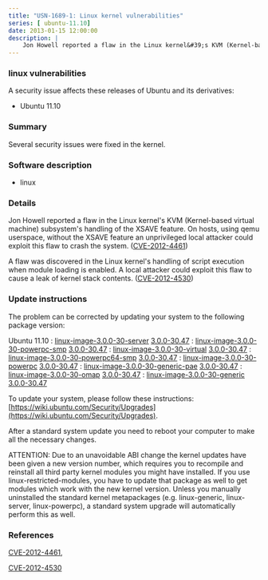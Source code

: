 ```yaml
---
title: "USN-1689-1: Linux kernel vulnerabilities"
series: [ ubuntu-11.10]
date: 2013-01-15 12:00:00
description: |
    Jon Howell reported a flaw in the Linux kernel&#39;s KVM (Kernel-based virtual machine) subsystem&#39;s handling of the XSAVE feature. On hosts, using qemu userspace, without the XSAVE feature an unprivileged local attacker could exploit this flaw to crash the system. ([CVE-2012-4461](http://people.ubuntu.com/~ubuntu-security/cve/CVE-2012-4461))
--- 
```

 
### linux vulnerabilities

A security issue affects these releases of Ubuntu and its derivatives:

* Ubuntu 11.10

### Summary

Several security issues were fixed in the kernel. 

### Software description

* linux 

### Details

Jon Howell reported a flaw in the Linux kernel&#39;s KVM (Kernel-based virtual machine) subsystem&#39;s handling of the XSAVE feature. On hosts, using qemu userspace, without the XSAVE feature an unprivileged local attacker could exploit this flaw to crash the system. ([CVE-2012-4461](http://people.ubuntu.com/~ubuntu-security/cve/CVE-2012-4461))

A flaw was discovered in the Linux kernel&#39;s handling of script execution when module loading is enabled. A local attacker could exploit this flaw to cause a leak of kernel stack contents. ([CVE-2012-4530](http://people.ubuntu.com/~ubuntu-security/cve/CVE-2012-4530)) 

### Update instructions

The problem can be corrected by updating your system to the following package version:

Ubuntu 11.10
 : [linux-image-3.0.0-30-server](https://launchpad.net/ubuntu/+source/linux) <span> [3.0.0-30.47](https://launchpad.net/ubuntu/+source/linux/3.0.0-30.47) </span> 
 : [linux-image-3.0.0-30-powerpc-smp](https://launchpad.net/ubuntu/+source/linux) <span> [3.0.0-30.47](https://launchpad.net/ubuntu/+source/linux/3.0.0-30.47) </span> 
 : [linux-image-3.0.0-30-virtual](https://launchpad.net/ubuntu/+source/linux) <span> [3.0.0-30.47](https://launchpad.net/ubuntu/+source/linux/3.0.0-30.47) </span> 
 : [linux-image-3.0.0-30-powerpc64-smp](https://launchpad.net/ubuntu/+source/linux) <span> [3.0.0-30.47](https://launchpad.net/ubuntu/+source/linux/3.0.0-30.47) </span> 
 : [linux-image-3.0.0-30-powerpc](https://launchpad.net/ubuntu/+source/linux) <span> [3.0.0-30.47](https://launchpad.net/ubuntu/+source/linux/3.0.0-30.47) </span> 
 : [linux-image-3.0.0-30-generic-pae](https://launchpad.net/ubuntu/+source/linux) <span> [3.0.0-30.47](https://launchpad.net/ubuntu/+source/linux/3.0.0-30.47) </span> 
 : [linux-image-3.0.0-30-omap](https://launchpad.net/ubuntu/+source/linux) <span> [3.0.0-30.47](https://launchpad.net/ubuntu/+source/linux/3.0.0-30.47) </span> 
 : [linux-image-3.0.0-30-generic](https://launchpad.net/ubuntu/+source/linux) <span> [3.0.0-30.47](https://launchpad.net/ubuntu/+source/linux/3.0.0-30.47) </span> 

To update your system, please follow these instructions: [https://wiki.ubuntu.com/Security/Upgrades](https://wiki.ubuntu.com/Security/Upgrades).

After a standard system update you need to reboot your computer to make all the necessary changes.

ATTENTION: Due to an unavoidable ABI change the kernel updates have been given a new version number, which requires you to recompile and reinstall all third party kernel modules you might have installed. If you use linux-restricted-modules, you have to update that package as well to get modules which work with the new kernel version. Unless you manually uninstalled the standard kernel metapackages (e.g. linux-generic, linux-server, linux-powerpc), a standard system upgrade will automatically perform this as well. 

### References

 [CVE-2012-4461](http://people.ubuntu.com/~ubuntu-security/cve/CVE-2012-4461), 

 [CVE-2012-4530](http://people.ubuntu.com/~ubuntu-security/cve/CVE-2012-4530)
 
